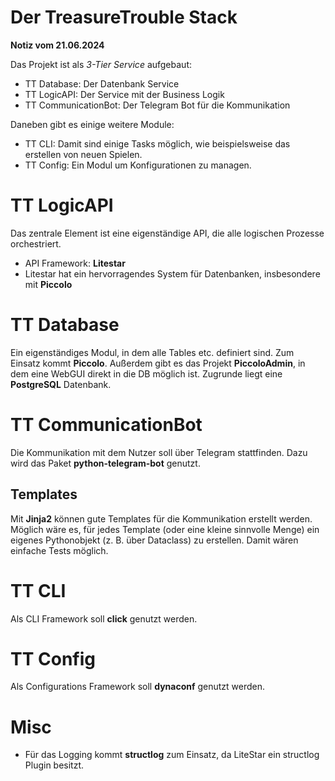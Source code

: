 # Der TreasureTrouble Stack

**Notiz vom 21.06.2024**

Das Projekt ist als *3-Tier Service* aufgebaut:

* TT Database: Der Datenbank Service
* TT LogicAPI: Der Service mit der Business Logik
* TT CommunicationBot: Der Telegram Bot für die Kommunikation

Daneben gibt es einige weitere Module:

* TT CLI: Damit sind einige Tasks möglich, wie beispielsweise das erstellen von neuen Spielen.
* TT Config: Ein Modul um Konfigurationen zu managen.
# TT LogicAPI

Das zentrale Element ist eine eigenständige API, die alle logischen Prozesse orchestriert.
* API Framework: **Litestar**
* Litestar hat ein hervorragendes System für Datenbanken, insbesondere mit **Piccolo**
# TT Database

Ein eigenständiges Modul, in dem alle Tables etc. definiert sind. Zum Einsatz kommt **Piccolo**. Außerdem gibt es das Projekt **PiccoloAdmin**, in dem eine WebGUI direkt in die DB möglich ist. Zugrunde liegt eine **PostgreSQL** Datenbank.

# TT CommunicationBot

Die Kommunikation mit dem Nutzer soll über Telegram stattfinden. Dazu wird das Paket **python-telegram-bot** genutzt.

## Templates

Mit **Jinja2** können gute Templates für die Kommunikation erstellt werden. Möglich wäre es, für jedes Template (oder eine kleine sinnvolle Menge) ein eigenes Pythonobjekt (z. B. über Dataclass) zu erstellen. Damit wären einfache Tests möglich.

# TT CLI

Als CLI Framework soll **click** genutzt werden. 

# TT Config

Als Configurations Framework soll **dynaconf** genutzt werden.

# Misc
* Für das Logging kommt **structlog** zum Einsatz, da LiteStar ein structlog Plugin besitzt.

